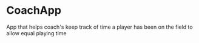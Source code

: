# CoachApp
App that helps coach's keep track of time a player has been on the field to allow equal playing time
